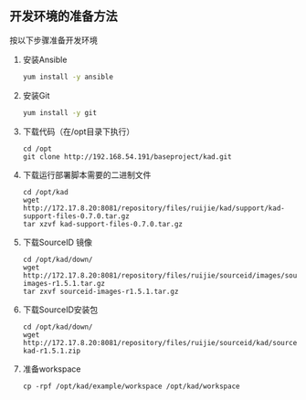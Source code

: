## 开发环境的准备方法

按以下步骤准备开发环境

1. 安装Ansible
    ```bash
    yum install -y ansible
    ```
1. 安装Git
    ```bash
    yum install -y git
    ```
1. 下载代码（在/opt目录下执行）
    ```
    cd /opt
    git clone http://192.168.54.191/baseproject/kad.git
    ```
1. 下载运行部署脚本需要的二进制文件
    ```
    cd /opt/kad
    wget http://172.17.8.20:8081/repository/files/ruijie/kad/support/kad-support-files-0.7.0.tar.gz
    tar xzvf kad-support-files-0.7.0.tar.gz
    ```
1. 下载SourceID 镜像
    ```
    cd /opt/kad/down/
    wget http://172.17.8.20:8081/repository/files/ruijie/sourceid/images/sourceid-images-r1.5.1.tar.gz
    tar zxvf sourceid-images-r1.5.1.tar.gz
    ```
1. 下载SourceID安装包
    ```
    cd /opt/kad/down/
    wget http://172.17.8.20:8081/repository/files/ruijie/sourceid/kad/sourceid-kad-r1.5.1.zip
    ```
1. 准备workspace
    ```
    cp -rpf /opt/kad/example/workspace /opt/kad/workspace
    ```
